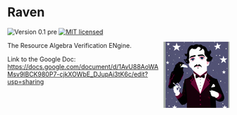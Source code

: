 # Raven
![Version 0.1 pre](https://img.shields.io/badge/version-0.1_pre-green.svg)
[![MIT licensed](https://img.shields.io/badge/license-MIT-blue.svg)](https://raw.githubusercontent.com/nyu-acsys/raven/master/LICENSE)

<img align="right" width="150" src="logo.png"/>

The Resource Algebra Verification ENgine.

Link to the Google Doc: https://docs.google.com/document/d/1AvU88AoWAMsv9lBCK980P7-cjkXOWbE_DJupAi3tK6c/edit?usp=sharing

